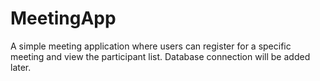 # MeetingApp

A simple meeting application where users can register for a specific meeting and view the participant list. Database connection will be added later.
